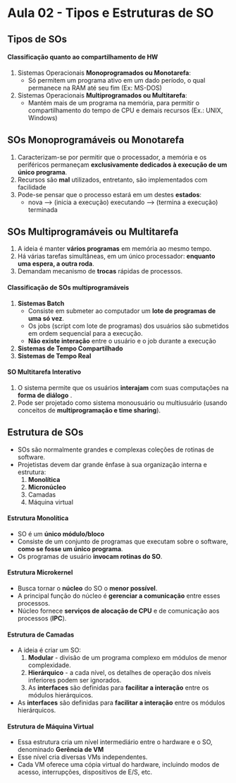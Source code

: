 # Aula 02 - Tipos e Estruturas de SO

## Tipos de SOs

#### Classificação quanto ao **compartilhamento de HW**

1. Sistemas Operacionais **Monoprogramados ou Monotarefa**:
    * Só permitem um programa ativo em um dado período, o qual permanece na RAM até seu fim (Ex: MS-DOS)
2. Sistemas Operacionais **Multiprogramados ou Multitarefa**:
    * Mantém mais de um programa na memória, para permitir o compartilhamento do tempo de CPU e demais recursos (Ex.: UNIX, Windows)

## SOs Monoprogramáveis ou Monotarefa

1. Caracterizam-se por permitir que o processador, a memória e os periféricos permaneçam **exclusivamente dedicados à execução de um único programa**.
2. Recursos são **mal** utilizados, entretanto, são implementados com facilidade
3. Pode-se pensar que o processo estará em um destes **estados**:
    * nova --> (inicia a execução) executando --> (termina a execução) terminada

## SOs Multiprogramáveis ou Multitarefa

1. A ideia é manter **vários programas** em memória ao mesmo tempo.
2. Há várias tarefas simultâneas, em um único processador: **enquanto uma espera, a outra roda**.
3. Demandam mecanismo de **trocas** rápidas de processos.

#### Classificação de SOs multiprogramáveis

1. **Sistemas Batch**
    * Consiste em submeter ao computador um **lote de programas de uma só vez**.
    * Os jobs (script com lote de programas) dos usuários são submetidos em ordem sequencial para a execução.
    * **Não existe interação** entre o usuário e o job durante a execução
2. **Sistemas de Tempo Compartilhado**
3. **Sistemas de Tempo Real**

#### SO Multitarefa Interativo

1. O sistema permite que os usuários **interajam** com suas computações na **forma de diálogo** .
2. Pode ser projetado como sistema monousuário ou multiusuário (usando conceitos de **multiprogramação e time sharing**).

## Estrutura de SOs

* SOs são normalmente grandes e complexas coleções de rotinas de software.
* Projetistas devem dar grande ênfase à sua organização interna e estrutura:
    1. **Monolítica**
    2. **Micronúcleo**
    3. Camadas
    4. Máquina virtual

#### Estrutura Monolítica

* SO é um **único módulo/bloco**
* Consiste de um conjunto de programas que executam sobre o software, **como se fosse um único programa**.
* Os programas de usuário **invocam rotinas do SO**.

#### Estrutura Microkernel

* Busca tornar o **núcleo** do SO o **menor possível**.
* A principal função do núcleo é **gerenciar a comunicação** entre esses processos.
* Núcleo fornece **serviços de alocação de CPU** e de comunicação aos processos (**IPC**).

#### Estrutura de Camadas

* A ideia é criar um SO:
    1. **Modular** - divisão de um programa complexo em módulos de menor complexidade.
    2. **Hierárquico** - a cada nível, os detalhes de operação dos níveis inferiores podem ser ignorados.
    3. As **interfaces** são definidas para **facilitar a interação** entre os módulos hierárquicos.
* As **interfaces** são definidas para **facilitar a interação** entre os módulos hierárquicos.

#### Estrutura de Máquina Virtual

* Essa estrutura cria um nível intermediário entre o hardware e o SO, denominado **Gerência de VM**
* Esse nível cria diversas VMs independentes.
* Cada VM oferece uma cópia virtual do hardware, incluindo modos de acesso, interrupções, dispositivos de E/S, etc.